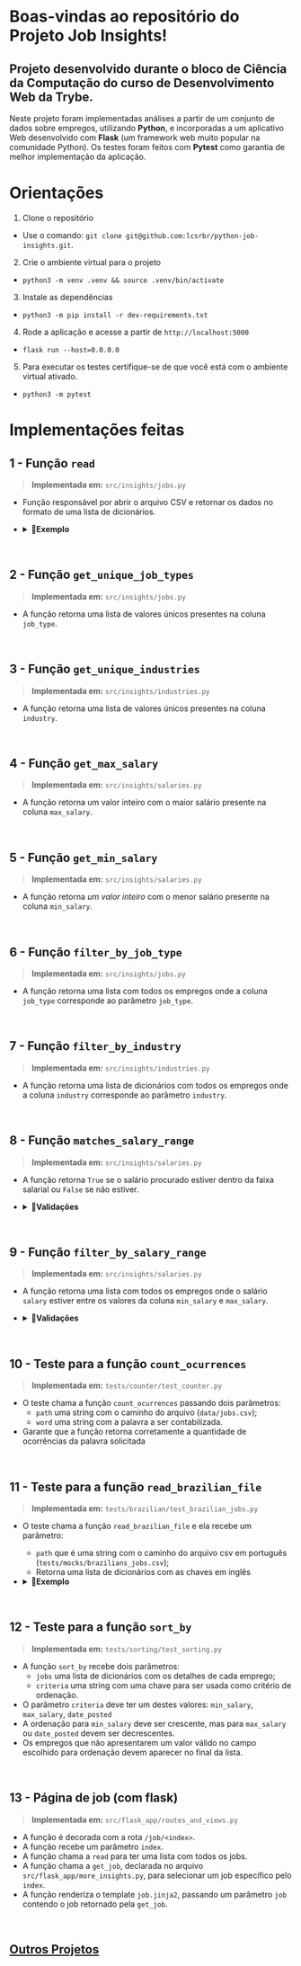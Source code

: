 # Boas-vindas ao repositório do Projeto Job Insights!

## Projeto desenvolvido durante o bloco de Ciência da Computação do curso de Desenvolvimento Web da Trybe.

  Neste projeto foram implementadas análises a partir de um conjunto de dados sobre empregos, utilizando <strong>Python</strong>, e incorporadas a um aplicativo Web desenvolvido com <strong>Flask</strong> (um framework web muito popular na comunidade Python). Os testes foram feitos com <strong>Pytest</strong> como garantia de melhor implementação da aplicação.

# Orientações
 
  1. Clone o repositório

  - Use o comando: `git clone git@github.com:lcsrbr/python-job-insights.git`.
 
  2. Crie o ambiente virtual para o projeto

  - `python3 -m venv .venv && source .venv/bin/activate`
  
  3. Instale as dependências

  - `python3 -m pip install -r dev-requirements.txt`
  
  4. Rode a aplicação e acesse a partir de `http://localhost:5000`

  - `flask run --host=0.0.0.0`
  
  5. Para executar os testes certifique-se de que você está com o ambiente virtual ativado.

  - `python3 -m pytest`

# Implementações feitas


## 1 - Função `read`
> **Implementada em:** `src/insights/jobs.py`

 - Função responsável por abrir o arquivo CSV e retornar os dados no formato de uma lista de dicionários.

- <details>
    <summary>
        <b>📝Exemplo</b>
    </summary>
    Se o conteúdo do arquivo for:
    
    ```
    nome,cidade,telefone
    Ana,Curitiba,1111111
    Bernardo,Santos,999999
    ```

    O retorno da função deverá ser: 
    
    ```python
    [
        {"nome": "Ana", "cidade": "Curitiba", "telefone": "1111111"},
        {"nome": "Bernardo", "cidade": "Santos", "telefone": "999999"}
    ]
    ```
    </details> 

<br>

## 2 - Função `get_unique_job_types`
> **Implementada em:** `src/insights/jobs.py`

- A função retorna uma lista de valores únicos presentes na coluna `job_type`.

<br>

## 3 - Função `get_unique_industries`
> **Implementada em:** `src/insights/industries.py`

- A função retorna uma lista de valores únicos presentes na coluna `industry`.

<br>

## 4 - Função `get_max_salary`
> **Implementada em:** `src/insights/salaries.py`

- A função retorna um valor inteiro com o maior salário presente na coluna `max_salary`.

<br>

## 5 - Função `get_min_salary`
> **Implementada em:** `src/insights/salaries.py`

- A função retorna *um valor inteiro* com o menor salário presente na coluna `min_salary`.

<br>

## 6 - Função `filter_by_job_type`
> **Implementada em:** `src/insights/jobs.py`

- A função retorna uma lista com todos os empregos onde a coluna `job_type` corresponde ao parâmetro `job_type`.

<br>

## 7 - Função `filter_by_industry`
> **Implementada em:** `src/insights/industries.py`

- A função retorna uma lista de dicionários com todos os empregos onde a coluna `industry` corresponde ao parâmetro `industry`.

<br>

## 8 - Função `matches_salary_range`
> **Implementada em:** `src/insights/salaries.py`

- A função retorna `True` se o salário procurado estiver dentro da faixa salarial ou `False` se não estiver.

- <details>
    <summary>
        <b>📝Validações</b>
    </summary>
    
    - A função recebe um dicionário `job` como primeiro parâmetro, com as chaves `min_salary` e `max_salary`, que podem ser números ou strings que representem números.
    - A função recebe um número ou string que represente o número `salary` como segundo parâmetro.
    - A função lança um erro `ValueError` nos seguintes casos:
    - alguma das chaves `min_salary` ou `max_salary` estão *ausentes* no dicionário;
    - alguma das chaves `min_salary` ou `max_salary` tem valores não-numéricos;
    - o valor de `min_salary` é maior que o valor de `max_salary`;
    - o parâmetro `salary` tem valores não numéricos;

    </details> 

<br>

## 9 - Função `filter_by_salary_range`
> **Implementada em:** `src/insights/salaries.py`

- A função retorna uma lista com todos os empregos onde o salário `salary` estiver entre os valores da coluna `min_salary` e `max_salary`.


- <details>
    <summary>
        <b>📝Validações</b>
    </summary>
    
    - A função recebe uma lista de dicionários `jobs` como primeiro parâmetro.
    - A função recebe um número ou string `salary` como segundo parâmetro.
    - A função ignora os empregos com valores inválidos para `min_salary` ou `max_salary`.

    </details> 

<br>

## 10 - Teste para a função `count_ocurrences`
> **Implementada em:** `tests/counter/test_counter.py`

- O teste chama a função `count_ocurrences` passando dois parâmetros:
  - `path` uma string com o caminho do arquivo (`data/jobs.csv`);
  - `word` uma string com a palavra a ser contabilizada.
- Garante que a função retorna corretamente a quantidade de ocorrências da palavra solicitada 

<br>

## 11 - Teste para a função `read_brazilian_file`
> **Implementada em:** `tests/brazilian/test_brazilian_jobs.py`

- O teste chama a função `read_brazilian_file` e ela  recebe um parâmetro:
  - `path` que é uma string com o caminho do arquivo csv em português (`tests/mocks/brazilians_jobs.csv`);
  - Retorna uma lista de dicionários com as chaves em inglês

- <details>
    <summary>
        <b>📝Exemplo</b>
    </summary>
    O dicionário: <code>{"titulo": "Maquinista", "salario": "2000", "tipo": "trainee"}</code>

    Deve ser traduzido para: <code>{"title": "Maquinista", "salary": "2000", "type": "trainee"}</code>
    </details>  

<br>

## 12 - Teste para a função `sort_by`
> **Implementada em:** `tests/sorting/test_sorting.py`

- A função `sort_by` recebe dois parâmetros:
  - `jobs` uma lista de dicionários com os detalhes de cada emprego;
  - `criteria` uma string com uma chave para ser usada como critério de ordenação.
- O parâmetro `criteria` deve ter um destes valores: `min_salary`, `max_salary`, `date_posted`
- A ordenação para `min_salary` deve ser crescente, mas para `max_salary` ou `date_posted` devem ser decrescentes.
- Os empregos que não apresentarem um valor válido no campo escolhido para ordenação devem aparecer no final da lista.

<br>

## 13 - Página de job (com flask)
> **Implementada em:** `src/flask_app/routes_and_views.py`

- A função é decorada com a rota `/job/<index>`.
- A função recebe um parâmetro `index`.
- A função chama a `read` para ter uma lista com todos os jobs.
- A função chama a `get_job`, declarada no arquivo `src/flask_app/more_insights.py`, para selecionar um job específico pelo `index`.
- A função renderiza o template `job.jinja2`, passando um parâmetro `job` contendo o job retornado pela `get_job`.

<br>

## [Outros Projetos](https://portfolio-lcsrbr.vercel.app/projects)

